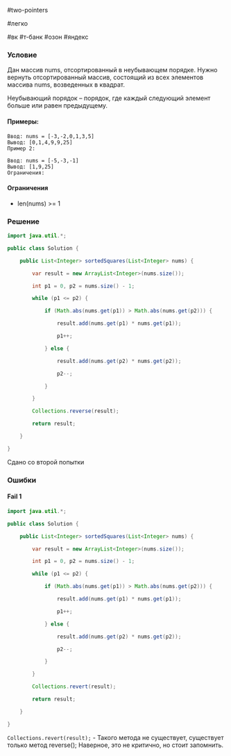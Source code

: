 
#two-pointers

#легко 

#вк #т-банк #озон #яндекс 

### Условие

Дан массив nums, отсортированный в неубывающем порядке. Нужно вернуть отсортированный массив, состоящий из всех элементов массива nums, возведенных в квадрат.

Неубывающий порядок – порядок, где каждый следующий элемент больше или равен предыдущему.

#### Примеры:

```
Ввод: nums = [-3,-2,0,1,3,5]
Вывод: [0,1,4,9,9,25]
Пример 2:
```

```
Ввод: nums = [-5,-3,-1]
Вывод: [1,9,25]
Ограничения:
```

#### Ограничения

- len(nums) >= 1

### Решение

```Java
import java.util.*;

public class Solution {

    public List<Integer> sortedSquares(List<Integer> nums) {

        var result = new ArrayList<Integer>(nums.size());

        int p1 = 0, p2 = nums.size() - 1;

        while (p1 <= p2) {

            if (Math.abs(nums.get(p1)) > Math.abs(nums.get(p2))) {

                result.add(nums.get(p1) * nums.get(p1));

                p1++;

            } else {

                result.add(nums.get(p2) * nums.get(p2));

                p2--;

            }

        }

        Collections.reverse(result);

        return result;

    }

}
```

Сдано со второй попытки

### Ошибки

#### Fail 1

```Java
import java.util.*;

public class Solution {

    public List<Integer> sortedSquares(List<Integer> nums) {

        var result = new ArrayList<Integer>(nums.size());

        int p1 = 0, p2 = nums.size() - 1;

        while (p1 <= p2) {

            if (Math.abs(nums.get(p1)) > Math.abs(nums.get(p2))) {

                result.add(nums.get(p1) * nums.get(p1));

                p1++;

            } else {

                result.add(nums.get(p2) * nums.get(p2));

                p2--;

            }

        }

        Collections.revert(result);

        return result;

    }

}
```

`Collections.revert(result);` - Такого метода не существует, существует только метод reverse(); Наверное, это не критично, но стоит запомнить.